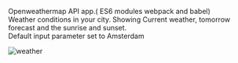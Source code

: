 Openweathermap API app.( ES6 modules webpack and babel)<br>
Weather conditions in your city. Showing Current weather, tomorrow forecast and the sunrise and sunset.<br>
Default input parameter set to Amsterdam

![weather](https://user-images.githubusercontent.com/38325801/89644339-f63c8e80-d8b7-11ea-912b-b7c18769b0bc.png)


